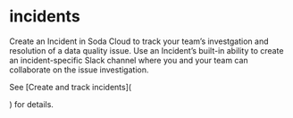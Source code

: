 # incidents

Create an Incident in Soda Cloud to track your team’s investgation and resolution of a data quality issue. Use an Incident’s built-in ability to create an incident-specific Slack channel where you and your team can collaborate on the issue investigation.

See \[Create and track incidents]\(

) for details.

